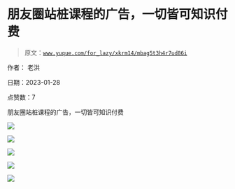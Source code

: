 # 朋友圈站桩课程的广告，一切皆可知识付费

> 原文：[`www.yuque.com/for_lazy/xkrm14/mbag5t3h4r7ud86i`](https://www.yuque.com/for_lazy/xkrm14/mbag5t3h4r7ud86i)



作者： 老洪 

日期：2023-01-28 

点赞数：7 

朋友圈站桩课程的广告，一切皆可知识付费 

![](img/dd9269fb9f2f0bb444da7b822d1d9942.png) 

![](img/e0a243419b749d3c2f8732b38945c270.png) 

![](img/0c314cfbad4496c195a883fe595b2f4b.png) 

![](img/2cd0cc4060cd4c08d25601cc74d8fd1f.png) 

![](img/684ef12b92861580405c3b36b0170bf9.png) 

